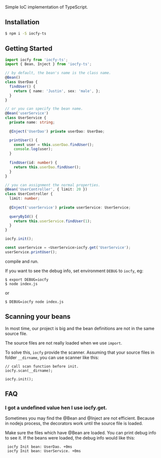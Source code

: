 Simple IoC implementation of TypeScript.

## Installation

```bash
$ npm i -S iocfy-ts
```

## Getting Started

```ts
import iocfy from 'iocfy-ts';
import { Bean, Inject } from 'iocfy-ts';

// by default, the bean's name is the class name. 
@Bean()
class UserDao {
  findUser() {
    return { name: 'Justin', sex: 'male', };
  }
}

// or you can specify the bean name.
@Bean('userService')
class UserService {
  private name: string;
  
  @Inject('UserDao') private userDao: UserDao;

  printUser() {
    const user = this.userDao.findUser();
    console.log(user);
  }
  
  findUser(id: number) {
    return this.userDao.findUser();
  }
}

// you can assignment the normal properties.
@Bean('UserController', { limit: 20 })
class UserController {
  limit: number;
  
  @Inject('userService') private userService: UserService;
  
  queryById() {
    return this.userService.findUser(1);
  }
}

iocfy.init();

const userService = <UserService>iocfy.get('UserService');
userService.printUser();
```

compile and run.

If you want to see the debug info, set environment `DEBUG` to `iocfy`,
eg:

```
$ export DEBUG=iocfy
$ node index.js
```

or

```
$ DEBUG=iocfy node index.js
```

## Scanning your beans
In most time, our project is big and the bean definitions are not in the same source file.

The source files are not really loaded when we use `import`.

To solve this, `iocfy` provide the scanner. Assuming that your source files in folder `__dirname`, you can use scanner like this:

```
// call scan function before init.
iocfy.scan(__dirname);

iocfy.init();
```

## FAQ
### I got a undefined value hen I use iocfy.get.

Sometimes you may find the @Bean and @Inject are not efficient. Because in nodejs process, the decorators work until the source file is loaded.

Make sure the files which have @Bean are loaded. You can print debug info to see it.
If the beans were loaded, the debug info would like this:

```
 iocfy Init bean: UserDao. +0ms
 iocfy Init bean: UserService. +0ms
```
